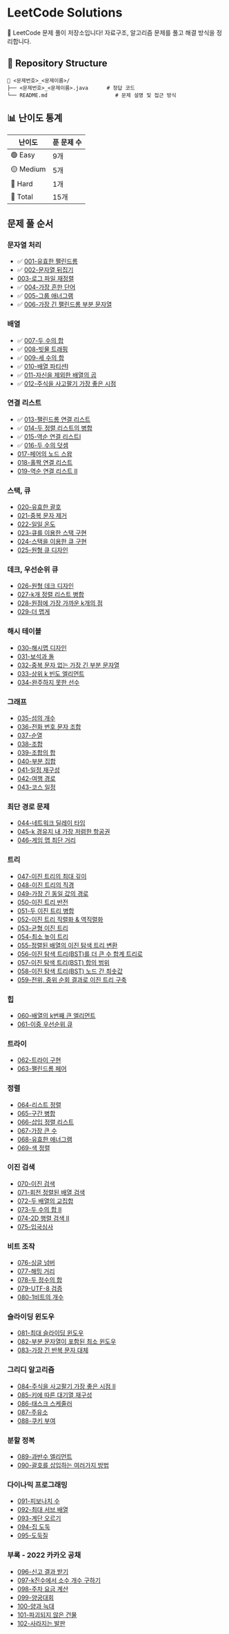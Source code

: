 # LeetCode Solutions

📘 LeetCode 문제 풀이 저장소입니다! 자료구조, 알고리즘 문제를 풀고 해결 방식을 정리합니다.

## 📂 Repository Structure
```text
📂 <문제번호>_<문제이름>/
├── <문제번호>_<문제이름>.java      # 정답 코드  
└── README.md                      # 문제 설명 및 접근 방식
```

## 📊 난이도 통계

| 난이도 | 푼 문제 수 |
|--------|------------|
| 🟢 Easy   | 9개         |
| 🟡 Medium | 5개        |
| 🔴 Hard   | 1개         |
| 🧠 Total  | 15개        |


## 문제 풀 순서
### 문자열 처리

- ✅ [001-유효한 팰린드롬](https://leetcode.com/problems/valid-palindrome/) 
- ✅ [002-문자열 뒤집기](https://leetcode.com/problems/reverse-string/)
- [003-로그 파일 재정렬](https://leetcode.com/problems/reorder-data-in-log-files/)
- ✅ [004-가장 흔한 단어](https://leetcode.com/problems/most-common-word/)
- ✅ [005-그룹 애너그램](https://leetcode.com/problems/group-anagrams/)
- ✅ [006-가장 긴 팰린드롬 부분 문자열](https://leetcode.com/problems/longest-palindromic-substring/)

### 배열

- ✅ [007-두 수의 합](https://leetcode.com/problems/two-sum/)
- ✅ [008-빗물 트래핑](https://leetcode.com/problems/trapping-rain-water/)
- ✅ [009-세 수의 합](https://leetcode.com/problems/3sum/)
- ✅ [010-배열 파티션I](https://leetcode.com/problems/array-partition/)
- ✅ [011-자신을 제외한 배열의 곱](https://leetcode.com/problems/product-of-array-except-self)
- ✅ [012-주식을 사고팔기 가장 좋은 시점](https://leetcode.com/problems/best-time-to-buy-and-sell-stock/)

### 연결 리스트

- ✅ [013-팰린드롬 연결 리스트](https://leetcode.com/problems/palindrome-linked-list/)
- ✅ [014-두 정렬 리스트의 병합](https://leetcode.com/problems/merge-two-sorted-lists/)
- ✅ [015-역순 연결 리스트I](https://leetcode.com/problems/reverse-linked-list/)
- ✅ [016-두 수의 덧셈](https://leetcode.com/problems/add-two-numbers/)
- [017-페어의 노드 스왑](https://leetcode.com/problems/swap-nodes-in-pairs/)
- [018-홀짝 연결 리스트](https://leetcode.com/problems/odd-even-linked-list/)
- [019-역순 연결 리스트 II](https://leetcode.com/problems/reverse-linked-list-ii/)

### 스택, 큐

- [020-유효한 괄호](https://leetcode.com/problems/valid-parentheses/)
- [021-중복 문자 제거](https://leetcode.com/problems/remove-duplicate-letters/)
- [022-일일 온도](https://leetcode.com/problems/daily-temperatures/)
- [023-큐를 이용한 스택 구현](https://leetcode.com/problems/implement-stack-using-queues/)
- [024-스택을 이용한 큐 구현](https://leetcode.com/problems/implement-queue-using-stacks/)
- [025-원형 큐 디자인](https://leetcode.com/problems/design-circular-queue/)

### 데크, 우선순위 큐

- [026-원형 데크 디자인](https://leetcode.com/problems/design-circular-deque/)
- [027-k개 정렬 리스트 병합](https://leetcode.com/problems/merge-k-sorted-lists/)
- [028-원점에 가장 가까운 k개의 점](https://leetcode.com/problems/k-closest-points-to-origin/)
- [029-더 맵게](https://school.programmers.co.kr/learn/courses/30/lessons/42626)

### 해시 테이블

- [030-해시맵 디자인](https://leetcode.com/problems/design-hashmap/)
- [031-보석과 돌](https://leetcode.com/problems/jewels-and-stones/)
- [032-중복 문자 없는 가장 긴 부분 문자열](https://leetcode.com/problems/longest-substring-without-repeating-characters/)
- [033-상위 k 빈도 엘리먼트](https://leetcode.com/problems/top-k-frequent-elements/)
- [034-완주하지 못한 선수](https://school.programmers.co.kr/learn/courses/30/lessons/42576)

### 그래프

- [035-섬의 개수](https://leetcode.com/problems/number-of-islands/)
- [036-전화 번호 문자 조합](https://leetcode.com/problems/letter-combinations-of-a-phone-number/)
- [037-순열](https://leetcode.com/problems/permutations/)
- [038-조합](https://leetcode.com/problems/combinations/)
- [039-조합의 합](https://leetcode.com/problems/combination-sum/)
- [040-부분 집합](https://leetcode.com/problems/subsets/)
- [041-일정 재구성](https://leetcode.com/problems/reconstruct-itinerary/)
- [042-여행 경로](https://school.programmers.co.kr/learn/courses/30/lessons/43164)
- [043-코스 일정](https://leetcode.com/problems/course-schedule/)

### 최단 경로 문제

- [044-네트워크 딜레이 타임](https://leetcode.com/problems/network-delay-time/)
- [045-k 경유지 내 가장 저렴한 항공권](https://leetcode.com/problems/cheapest-flights-within-k-stops/)
- [046-게임 맵 최단 거리](https://school.programmers.co.kr/learn/courses/30/lessons/1844)

### 트리

- [047-이진 트리의 최대 깊이](https://leetcode.com/problems/maximum-depth-of-binary-tree/)
- [048-이진 트리의 직경](https://leetcode.com/problems/diameter-of-binary-tree/)
- [049-가장 긴 동일 값의 경로](https://leetcode.com/problems/longest-univalue-path/)
- [050-이진 트리 반전](https://leetcode.com/problems/invert-binary-tree/)
- [051-두 이진 트리 병합](https://leetcode.com/problems/merge-two-binary-trees/)
- [052-이진 트리 직렬화 & 역직렬화](https://leetcode.com/problems/serialize-and-deserialize-binary-tree/)
- [053-균형 이진 트리](https://leetcode.com/problems/balanced-binary-tree/)
- [054-최소 높이 트리](https://leetcode.com/problems/minimum-height-trees/)
- [055-정렬된 배열의 이진 탐색 트리 변환](https://leetcode.com/problems/convert-sorted-array-to-binary-search-tree/)
- [056-이진 탐색 트리(BST)를 더 큰 수 합계 트리로](https://leetcode.com/problems/binary-search-tree-to-greater-sum-tree/)
- [057-이진 탐색 트리(BST) 합의 범위](https://leetcode.com/problems/range-sum-of-bst/)
- [058-이진 탐색 트리(BST) 노드 간 최솟값](https://leetcode.com/problems/minimum-distance-between-bst-nodes/)
- [059-전위, 중위 순회 결과로 이진 트리 구축](https://leetcode.com/problems/construct-binary-tree-from-preorder-and-inorder-traversal/)

### 힙

- [060-배열의 k번째 큰 엘리먼트](https://leetcode.com/problems/kth-largest-element-in-an-array/)
- [061-이중 우선순위 큐](https://school.programmers.co.kr/learn/courses/30/lessons/42628)

### 트라이

- [062-트라이 구현](https://leetcode.com/problems/implement-trie-prefix-tree/)
- [063-팰린드롬 페어](https://leetcode.com/problems/palindrome-pairs/)

### 정렬

- [064-리스트 정렬](https://leetcode.com/problems/sort-list/)
- [065-구간 병합](https://leetcode.com/problems/merge-intervals/)
- [066-삽입 정렬 리스트](https://leetcode.com/problems/insertion-sort-list/)
- [067-가장 큰 수](https://leetcode.com/problems/largest-number/)
- [068-유효한 애너그램](https://leetcode.com/problems/valid-anagram/)
- [069-색 정렬](https://leetcode.com/problems/sort-colors/)

### 이진 검색

- [070-이진 검색](https://leetcode.com/problems/binary-search/)
- [071-회전 정렬된 배열 검색](https://leetcode.com/problems/search-in-rotated-sorted-array/)
- [072-두 배열의 교집합](https://leetcode.com/problems/intersection-of-two-arrays/)
- [073-두 수의 합 II](https://leetcode.com/problems/two-sum-ii-input-array-is-sorted/)
- [074-2D 행렬 검색 II](https://leetcode.com/problems/search-a-2d-matrix-ii/)
- [075-입국심사](https://school.programmers.co.kr/learn/courses/30/lessons/43238)

### 비트 조작

- [076-싱글 넘버](https://leetcode.com/problems/single-number/)
- [077-해밍 거리](https://leetcode.com/problems/hamming-distance/)
- [078-두 정수의 합](https://leetcode.com/problems/sum-of-two-integers/)
- [079-UTF-8 검증](https://leetcode.com/problems/utf-8-validation/)
- [080-1비트의 개수](https://leetcode.com/problems/number-of-1-bits/)

### 슬라이딩 윈도우

- [081-최대 슬라이딩 윈도우](https://leetcode.com/problems/sliding-window-maximum/)
- [082-부분 문자열이 포함된 최소 윈도우](https://leetcode.com/problems/minimum-window-substring/)
- [083-가장 긴 반복 문자 대체](https://leetcode.com/problems/longest-repeating-character-replacement/)

### 그리디 알고리즘

- [084-주식을 사고팔기 가장 좋은 시점 II](https://leetcode.com/problems/best-time-to-buy-and-sell-stock-ii/)
- [085-키에 따른 대기열 재구성](https://leetcode.com/problems/queue-reconstruction-by-height/)
- [086-태스크 스케줄러](https://leetcode.com/problems/task-scheduler/)
- [087-주유소](https://leetcode.com/problems/gas-station/)
- [088-쿠키 부여](https://leetcode.com/problems/assign-cookies/)

### 분할 정복

- [089-과반수 엘리먼트](https://leetcode.com/problems/majority-element/)
- [090-괄호를 삽입하는 여러가지 방법](https://leetcode.com/problems/different-ways-to-add-parentheses/)

### 다이나믹 프로그래밍

- [091-피보나치 수](https://leetcode.com/problems/fibonacci-number/)
- [092-최대 서브 배열](https://leetcode.com/problems/maximum-subarray/)
- [093-계단 오르기](https://leetcode.com/problems/climbing-stairs/)
- [094-집 도둑](https://leetcode.com/problems/house-robber/)
- [095-도둑질](https://school.programmers.co.kr/learn/courses/30/lessons/42897)

### 부록 - 2022 카카오 공채

- [096-신고 결과 받기](https://school.programmers.co.kr/learn/courses/30/lessons/92334)
- [097-k진수에서 소수 개수 구하기](https://school.programmers.co.kr/learn/courses/30/lessons/92335)
- [098-주차 요금 계산](https://school.programmers.co.kr/learn/courses/30/lessons/92341)
- [099-양궁대회](https://school.programmers.co.kr/learn/courses/30/lessons/92342)
- [100-양과 늑대](https://school.programmers.co.kr/learn/courses/30/lessons/92343)
- [101-파괴되지 않은 건물](https://school.programmers.co.kr/learn/courses/30/lessons/92344)
- [102-사라지는 발판](https://school.programmers.co.kr/learn/courses/30/lessons/92345)
